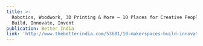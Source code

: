 ```yaml
---
title: >-
  Robotics, Woodwork, 3D Printing & More – 10 Places for Creative People to
  Build, Innovate, Invent
publication: Better India
link: 'http://www.thebetterindia.com/53681/10-makerspaces-build-innovate-invent/'
---
```


